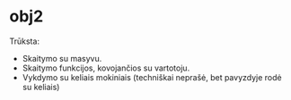 # obj2
Trūksta: 
- Skaitymo su masyvu.
- Skaitymo funkcijos, kovojančios su vartotoju.
- Vykdymo su keliais mokiniais (techniškai neprašė, bet pavyzdyje rodė su keliais)
